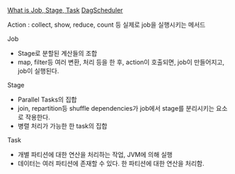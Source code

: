 [What is Job, Stage, Task](https://rtfmplz.github.io/2017/05/02/what-is-job-stage-task-in-spark)
[DagScheduler](https://mallikarjuna_g.gitbooks.io/spark/content/spark-dagscheduler.html)

Action : collect, show, reduce, count 등 실제로 job을 실행시키는 메서드

Job
- Stage로 분할된 계산들의 조합
- map, filter등 여러 변환, 처리 등을 한 후, action이 호출되면, job이 만들어지고, job이 실행된다.

Stage
- Parallel Tasks의 집합
- join, repartition등 shuffle dependencies가 job에서 stage를 분리시키는 요소로 작용한다.
- 병렬 처리가 가능한 한 task의 집합

Task
- 개별 파티션에 대한 연산을 처리하는 작업, JVM에 의해 실행
- 데이터는 여러 파티션에 존재할 수 있다. 한 파티션에 대한 연산을 처리함.


